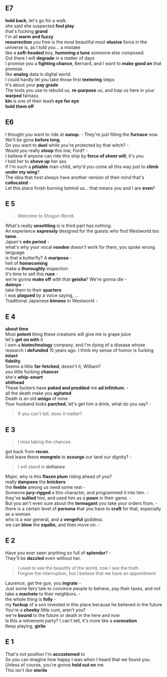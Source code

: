 ## E7  

**hold back**, let's go for a walk.  
she said she suspected **foul play**  
that's fucking **grand**  
I'm all **warm and fuzzy**  
**resurrection** 
you free is the most beautiful most **elusive** force in the universe is, as I told you... a mistake  
like a **soft-headed** boy, **humming a tune** someone else composed.  
Out there I will **degrade** in a matter of days  
I promise you a **fighting chance**, Bernard, and I want to **make good on** that promise.  
like **analog** data in digital world.  
I could hardly let you take those first **teetering** steps  
It's about your **pay grade**  
The tools you use to rebuild us, **re-purpose** us, and trap us here in your **warped** fantasy.  
**kin** is one of their leash
**eye for eye**   
**hold them off**  

## E6  

I thought you want to ride at **sunup**. - They're just filling the **furnace** now. We'll be gone **before long**.  
Do you want to **duel** while you're protected by that witch? -  
Would you really **stoop** this low, Ford? -  
I believe if anyone can ride this ship by **force of sheer will**, it's you.  
I told her to **shove up** her ass  
If I'm such a **pitiable** man-child, why'd you come all this way just to **climb under my wing**?  
The idea that host always have another version of their mind that's **collocated** -   
Let this place finish burning behind us... that means you and I are **even**?  


## E 5 
> Welcome to Shogun World.  

What's really **unsettling** is is third part has nothing.  
An experience **expressly** designed for the guests who find Westworld too **tame**.   
Japan's **edo period** -  
what's why your vocal **voodoo** doesn't work for them, you spoke wrong language  
is that a butterfly?  A **mariposa** -  
hell of **homecoming**  
make a **thoroughly** inspection  
it's time to sell this **ruse** -  
we're gonna **make off** with that **geisha**? We're gonna die -  
**daimyo** -   
take them to their **quarters**  
I was **plagued** by a voice saying, ...  
Traditional Japanese **kimono** in Westworld -  

## E 4 
**about time**  
Most **potent** thing these creations will give me is grape juice  
let's **get on with** it  
I own a **biotechnology** company, and I'm dying of a disease whose research I **defunded** 15 years ago. I think my sense of humor is fucking **intact**  
**fidelity**  
Seems a little **far-fetched**, doesn't it, William?  
you little fucking **chancer**  
she's **whip-smart**  
**shithead**  
These fuckers have **poked and prodded** me **ad infinitum**. -  
all the death make you **agitated**  
Death is an old **amigo** of mine  
Your husband looks **parched**, let's get him a drink, what do you say? -  

> If you can't tell, does it matter?  

## E 3 

> I miss taking the chances  

got back from **recon**.  
And leave these **mongrels** to **scourge** our land our dignity? -  
> I will stand in **defiance**  

Major, why is this **flaxen plum** riding ahead of you?  
really **dampens** the **knickers**  
the **feeble** among us need some rest -  
Someone **jury-rigged** a thin character, and programmed it into him. -   
they've **sullied** him, and used him as a **pawn** in their game. -  
But you ain't even sure about the **termagant** you take your orders from. -  
there is a certain level of **persona** that you have to **craft** for that, especially as a woman.    
who is a war general, and a **vengeful** goddess.  
we can **blow** the **squibs**, and then move on. -  


## E 2 

Have you ever seen anything so full of **splendor**? -  
They'll be **dazzled** even without her.  

> I used to see the beautify of the world, now I see the truth  
> Forgive the interruption, but I believe that we have an appointment  

Laurence, get the gun, you **ingrate** -  
Just some fairy tale to convince people to behave, pay their taxes, and not take a **machete** to their neighbors. -  
the whole thing is **folly** -  
my **fuckup** of a son invested in this place because he believed in the future  
You're a **cheeky** little cunt, aren't you?  
we're **bound** to the future or death in the here and now  
Is this a retirement party? I can't tell, it's more like a **coronation**  
Keep playing, **girlie**  


## E 1 

That's not position I'm **accustomed** to  
So you can imagine how happy I was when I heard that we found you. Unless of course, you're gonna **hold out on** me.  
This isn't like **sterile**  
